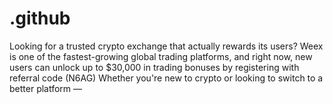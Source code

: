 # .github
Looking for a trusted crypto exchange that actually rewards its users? Weex is one of the fastest-growing global trading platforms, and right now, new users can unlock up to $30,000 in trading bonuses by registering with referral code (N6AG)  Whether you're new to crypto or looking to switch to a better platform —
